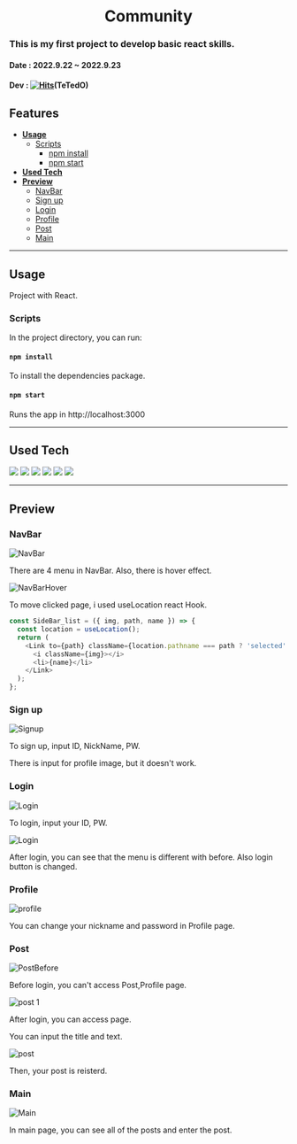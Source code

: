 # <div align="center">**Community**</div>

### This is my first project to develop basic react skills.

#### **Date** : 2022.9.22 ~ 2022.9.23

#### **Dev** : [![Hits](https://hits.seeyoufarm.com/api/count/incr/badge.svg?url=https%3A%2F%2Fgithub.com%2FTeTedo&count_bg=%230D00FF&title_bg=%23000000&icon=darkreader.svg&icon_color=%23FF0000&title=hits&edge_flat=false)](https://github.com/TeTedo)(TeTedO)

## Features

- [**Usage**](#Usage)
  - [Scripts](#Scripts)
    - [npm install](#npm-install)
    - [npm start](#npm-start)
- [**Used Tech**](#Used-Tech)
- [**Preview**](#Preview)
  - [NavBar](#NavBar)
  - [Sign up](#Sign-up)
  - [Login](#Login)
  - [Profile](#Profile)
  - [Post](#Post)
  - [Main](#Main)

---

## Usage

Project with React.

### Scripts

In the project directory, you can run:

#### `npm install`

To install the dependencies package.

#### `npm start`

Runs the app in http://localhost:3000

---

## Used Tech

<img src="https://img.shields.io/badge/html5-E34F26?style=for-the-badge&logo=html5&logoColor=white"> <img src="https://img.shields.io/badge/css-1572B6?style=for-the-badge&logo=css3&logoColor=white"> <img src="https://img.shields.io/badge/javascript-F7DF1E?style=for-the-badge&logo=javascript&logoColor=black"> <img src="https://img.shields.io/badge/font awesome-528DD7?style=for-the-badge&logo=fontawesome&logoColor=black"> <img src="https://img.shields.io/badge/react-61DAFB?style=for-the-badge&logo=react&logoColor=black"> <img src="https://img.shields.io/badge/react router-CA4245?style=for-the-badge&logo=reactrouter&logoColor=black">

---

## Preview

### **NavBar**

![NavBar](https://user-images.githubusercontent.com/107897812/193993760-8c0c21b4-e529-4fd3-b69b-975e7901e0d9.png)

There are 4 menu in NavBar. Also, there is hover effect.

![NavBarHover](https://user-images.githubusercontent.com/107897812/193994370-53ec0231-f944-4e0b-976c-37e4e803aa0e.png)

To move clicked page, i used useLocation react Hook.

```Javascript
const SideBar_list = ({ img, path, name }) => {
  const location = useLocation();
  return (
    <Link to={path} className={location.pathname === path ? 'selected' : 'not'}>
      <i className={img}></i>
      <li>{name}</li>
    </Link>
  );
};
```

### **Sign up**

![Signup](https://user-images.githubusercontent.com/107897812/193994683-3639b0cd-5d7e-412c-b4ea-fd80dc2e343c.png)

To sign up, input ID, NickName, PW.

There is input for profile image, but it doesn't work.

### **Login**

![Login](https://user-images.githubusercontent.com/107897812/193996495-fb3c1a96-8006-4edb-9d18-57ec8e409631.png)

To login, input your ID, PW.

![Login](https://user-images.githubusercontent.com/107897812/193999095-fda21b6f-864c-4bb5-bea1-f315a0bc6d6e.png)

After login, you can see that the menu is different with before. Also login button is changed.

### **Profile**

![profile](https://user-images.githubusercontent.com/107897812/194000958-444cac6a-5efb-4f6e-bea6-c2d96bf4f92f.png)

You can change your nickname and password in Profile page.

### **Post**

![PostBefore](https://user-images.githubusercontent.com/107897812/193999482-c6161b5a-9c6c-400d-b68b-d00c0f54f02b.png)

Before login, you can't access Post,Profile page.

![post 1](https://user-images.githubusercontent.com/107897812/193999925-f3111d70-372e-45d5-9322-b2c44624cb35.png)

After login, you can access page.

You can input the title and text.

![post](https://user-images.githubusercontent.com/107897812/193999963-a4dcb4f7-2ab3-4c69-843b-107f73d29691.png)

Then, your post is reisterd.

### **Main**

![Main](https://user-images.githubusercontent.com/107897812/194000304-e39f99f2-bf52-468e-93ea-5e9101c1ceb3.png)

In main page, you can see all of the posts and enter the post.
